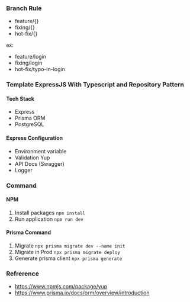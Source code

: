 ### Branch Rule

- feature/{}
- fixing/{}
- hot-fix/{}

ex:

- feature/login
- fixing/login
- hot-fix/typo-in-login

### Template ExpressJS With Typescript and Repository Pattern

#### Tech Stack

- Express
- Prisma ORM
- PostgreSQL

#### Express Configuration

- Environment variable
- Validation Yup
- API Docs (Swagger)
- Logger

### Command

#### NPM

1. Install packages
   `npm install`
2. Run application
   `npm run dev`

#### Prisma Command

1. Migrate
   `npx prisma migrate dev --name init`
2. Migrate in Prod
   `npx prisma migrate deploy`
3. Generate prisma client
   `npx prisma generate`

### Refrerence

- https://www.npmjs.com/package/yup
- https://www.prisma.io/docs/orm/overview/introduction
